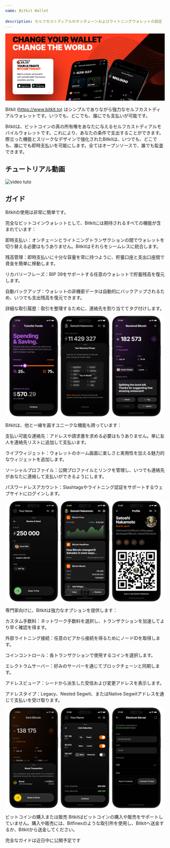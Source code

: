 ```yaml
---
name: Bitkit Wallet

description: セルフカストディアルのオンチェーンおよびライトニングウォレットの設定
---
```


![cover](assets/cover.webp)

Bitkit (https://www.bitkit.to) はシンプルでありながら強力なセルフカストディアルウォレットです。いつでも、どこでも、誰にでも支払いが可能です。

Bitkitは、ビットコインの真の所有権をあなたに与えるセルフカストディアルモバイルウォレットです。これにより、あなたの条件で支出することができます。際立った機能とスリークなデザインで強化されたBitkitは、いつでも、どこでも、誰にでも即時支払いを可能にします。全てはオープンソースで、誰でも監査できます。

## チュートリアル動画

![video tuto](https://www.youtube.com/watch?v=FJ3Mqqz4Dmw)

## ガイド

Bitkitの使用は非常に簡単です。

完全なビットコインウォレットとして、Bitkitには期待されるすべての機能が含まれています：

即時支払い：オンチェーンとライトニングトランザクションの間でウォレットを切り替える必要はもうありません。Bitkitはそれらをシームレスに統合します。

残高管理：即時支払いに十分な容量を常に持つように、貯蓄口座と支出口座間で資金を簡単に移動します。

リカバリーフレーズ：BIP 39をサポートする任意のウォレットで貯蓄残高を復元します。

自動バックアップ：ウォレットの非機密データは自動的にバックアップされるため、いつでも支出残高を復元できます。

詳細な取引履歴：取引を整理するために、連絡先を割り当ててタグ付けします。

![cover](assets/1.webp)

Bitkitは、他と一線を画すユニークな機能も誇っています：

支払い可能な連絡先：アドレスや請求書を求める必要はもうありません。単に友人を連絡先リストに追加して支払います。

ライブウィジェット：ウォレットのホーム画面に楽しさと実用性を加える魅力的なウィジェットを追加します。

ソーシャルプロファイル：公開プロファイルとリンクを管理し、いつでも連絡先があなたに連絡して支払いができるようにします。

パスワードレスアカウント：Slashtagsやライトニング認証をサポートするウェブサイトにログインします。

![cover](assets/2.webp)

専門家向けに、Bitkitは強力なオプションを提供します：

カスタム手数料：ネットワーク手数料を選択し、トランザクションを加速してより早く確認を得ます。

外部ライトニング接続：任意のピアから接続を得るためにノードIDを取得します。

コインコントロール：各トランザクションで使用するコインを選択します。

エレクトラムサーバー：好みのサーバーを通じてブロックチェーンと同期します。

アドレスビューア：シードから派生した受信および変更アドレスを表示します。

アドレスタイプ：Legacy、Nested Segwit、またはNative Segwitアドレスを通じて支払いを受け取ります。

![cover](assets/3.webp)

ビットコインの購入または販売
Bitkitはビットコインの購入や販売をサポートしていません。購入や販売には、Bitfinexのような取引所を使用し、Bitkitへ送金するか、Bitkitから送金してください。

完全なガイドは近日中に公開予定です